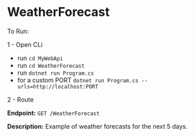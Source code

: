# WeatherForecast

To Run:

1 - Open CLi
<ul>
<li>run <code>cd MyWebApi</code></li>
<li>run <code>cd WeatherForecast </code></li>
<li>run <code>dotnet run Program.cs</code></li>
<li>for a custom PORT <code>dotnet run Program.cs --urls=http://localhost:PORT</code></li>
</ul> 

2 - Route

**Endpoint:** `GET /WeatherForecast`

**Description:** Example of weather forecasts for the next 5 days.